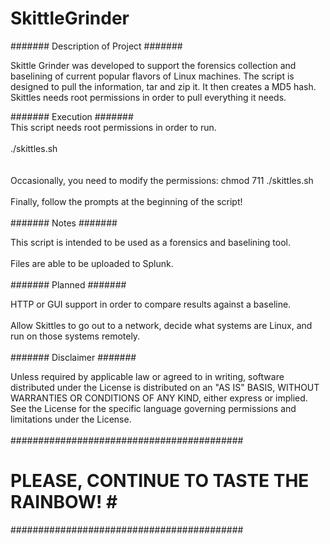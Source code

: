 # SkittleGrinder
####### Description of Project #######<br>

Skittle Grinder was developed to support the forensics collection and baselining of current popular flavors of Linux machines. The script is designed to pull the information, tar and zip it. It then creates a MD5 hash. Skittles needs root permissions in order to pull everything it needs.<br>

####### Execution #######<br>
This script needs root permissions in order to run.<br>
<br>
./skittles.sh <br>
<br>
<br>
Occasionally, you need to modify the permissions: chmod 711 ./skittles.sh<br>
<br>
Finally, follow the prompts at the beginning of the script!<br>
<br>
####### Notes #######<br>

This script is intended to be used as a forensics and baselining tool. <br>
<br>
Files are able to be uploaded to Splunk. <br>
<br>
####### Planned #######<br>

HTTP or GUI support in order to compare results against a baseline.<br>
<br>
Allow Skittles to go out to a network, decide what systems are Linux, and run on those systems remotely.<br>
<br>
####### Disclaimer #######<br>

Unless required by applicable law or agreed to in writing, software distributed under the License is distributed on an "AS IS" BASIS, WITHOUT WARRANTIES OR CONDITIONS OF ANY KIND, either express or implied. See the License for the specific language governing permissions and limitations under the License. <br>
<br>
##########################################<br>
# PLEASE, CONTINUE TO TASTE THE RAINBOW! #<br>
##########################################<br>
